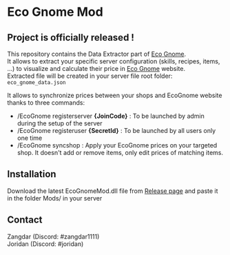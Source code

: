 # Eco Gnome Mod

## Project is officially released !

This repository contains the Data Extractor part of [Eco Gnome](https://eco-gnome.com).   
It allows to extract your specific server configuration (skills, recipes, items, ...) to visualize and calculate their price in [Eco Gnome](https://eco-gnome.com) website.  
Extracted file will be created in your server file root folder: `eco_gnome_data.json`

It allows to synchronize prices between your shops and EcoGnome website thanks to three commands:
- /EcoGnome registerserver **{JoinCode}**   :   To be launched by admin during the setup of the server
- /EcoGnome registeruser **{SecretId}**     :   To be launched by all users only one time
- /EcoGnome syncshop                    :   Apply your EcoGnome prices on your targeted shop. It doesn't add or remove items, only edit prices of matching items.

## Installation

Download the latest EcoGnomeMod.dll file from [Release page](https://github.com/Eco-Gnome/eco-gnome-mod/releases) and paste it in the folder Mods/ in your server

## Contact
Zangdar (Discord: #zangdar1111)  
Joridan (Discord: #joridan)
